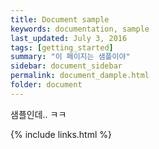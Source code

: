 ```yaml
---
title: Document sample
keywords: documentation, sample
last_updated: July 3, 2016
tags: [getting_started]
summary: "이 페이지는 샘플이야"
sidebar: document_sidebar
permalink: document_dample.html
folder: document
---
```


샘플인데.. ㅋㅋ

{% include links.html %}
